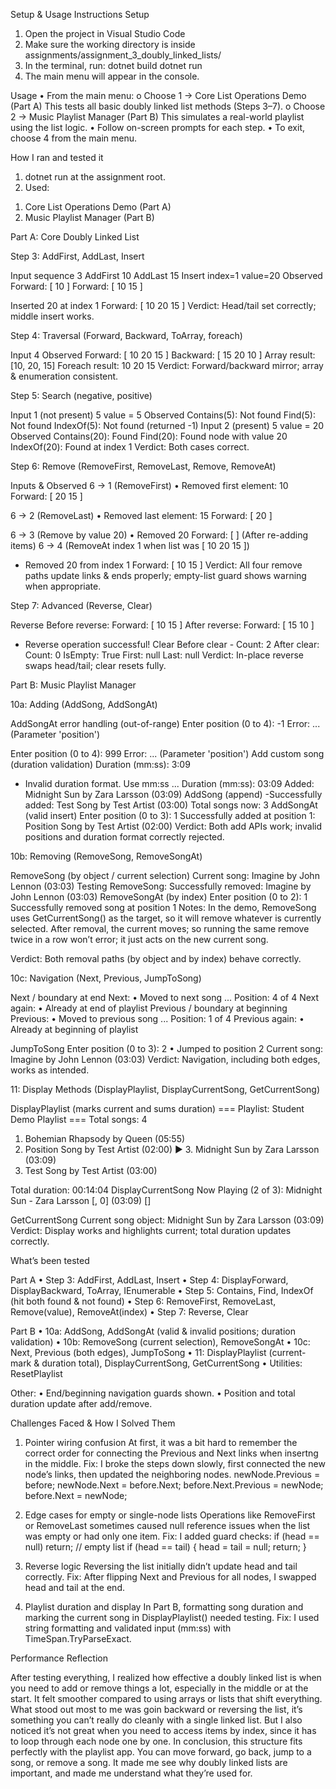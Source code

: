  Setup & Usage Instructions
Setup
1.	Open the project in Visual Studio Code 
2.	Make sure the working directory is inside
assignments/assignment_3_doubly_linked_lists/
3.	In the terminal, run:
dotnet build
dotnet run
4.	The main menu will appear in the console.

Usage
•	From the main menu:
o	Choose 1 → Core List Operations Demo (Part A)
This tests all basic doubly linked list methods (Steps 3–7).
o	Choose 2 → Music Playlist Manager (Part B)
This simulates a real-world playlist using the list logic.
•	Follow on-screen prompts for each step.
•	To exit, choose 4 from the main menu.

How I ran and tested it
1.	dotnet run at the assignment root.
2.	Used:
1) Core List Operations Demo (Part A)
2) Music Playlist Manager (Part B)

Part A: Core Doubly Linked List

Step 3: AddFirst, AddLast, Insert

Input sequence
3
AddFirst 10
AddLast 15
Insert index=1 value=20
Observed
Forward: [ 10 ]
Forward: [ 10 15 ]

Inserted 20 at index 1
Forward: [ 10 20 15 ]
Verdict:  Head/tail set correctly; middle insert works.

Step 4: Traversal (Forward, Backward, ToArray, foreach)

Input
4
Observed
Forward: [ 10 20 15 ]
Backward: [ 15 20 10 ]
Array result: [10, 20, 15]
Foreach result: 10 20 15
Verdict:  Forward/backward mirror; array & enumeration consistent.

Step 5: Search (negative, positive)

Input 1 (not present)
5
value = 5
Observed
Contains(5):  Not found
Find(5):  Not found
IndexOf(5): Not found (returned -1)
Input 2 (present)
5
value = 20
Observed
Contains(20):  Found
Find(20):  Found node with value 20
IndexOf(20):  Found at index 1
Verdict:  Both cases correct.

Step 6: Remove (RemoveFirst, RemoveLast, Remove, RemoveAt)

Inputs & Observed
6 → 1 (RemoveFirst)
•	Removed first element: 10
Forward: [ 20 15 ]

6 → 2 (RemoveLast)
•	 Removed last element: 15
Forward: [ 20 ]

6 → 3 (Remove by value 20)
•	 Removed 20
Forward: [ ]
(After re-adding items)
6 → 4 (RemoveAt index 1 when list was [ 10 20 15 ])
- Removed 20 from index 1
Forward: [ 10 15 ]
Verdict:  All four remove paths update links & ends properly; empty-list guard shows warning when appropriate.

Step 7: Advanced (Reverse, Clear)

Reverse
Before reverse:
Forward: [ 10 15 ]
After reverse:
Forward: [ 15 10 ]
- Reverse operation successful!
Clear
Before clear - Count: 2
After clear:
Count: 0
IsEmpty: True
First: null
Last: null
Verdict:  In-place reverse swaps head/tail; clear resets fully.

Part B: Music Playlist Manager

10a: Adding (AddSong, AddSongAt)

AddSongAt error handling (out-of-range)
Enter position (0 to 4): -1
   Error: ... (Parameter 'position')

Enter position (0 to 4): 999
  Error: ... (Parameter 'position')
Add custom song (duration validation)
Duration (mm:ss): 3:09
- Invalid duration format. Use mm:ss ...
Duration (mm:ss): 03:09
 Added: Midnight Sun by Zara Larsson (03:09)
AddSong (append)
-Successfully added: Test Song by Test Artist (03:00)
Total songs now: 3
AddSongAt (valid insert)
Enter position (0 to 3): 1
 Successfully added at position 1: Position Song by Test Artist (02:00)
Verdict:  Both add APIs work; invalid positions and duration format correctly rejected.

10b: Removing (RemoveSong, RemoveSongAt)

RemoveSong (by object / current selection)
Current song: Imagine by John Lennon (03:03)
Testing RemoveSong:
  Successfully removed: Imagine by John Lennon (03:03)
RemoveSongAt (by index)
Enter position (0 to 2): 1
 Successfully removed song at position 1
Notes: In the demo, RemoveSong uses GetCurrentSong() as the target, so it will remove whatever is currently selected. After removal, the current moves; so running the same remove twice in a row won’t error; it just acts on the new current song.

Verdict:  Both removal paths (by object and by index) behave correctly.

10c: Navigation (Next, Previous, JumpToSong)

Next / boundary at end
Next:
•	Moved to next song ... Position: 4 of 4
Next again:
•	 Already at end of playlist
Previous / boundary at beginning
Previous:
•	 Moved to previous song ... Position: 1 of 4
Previous again:
•	 Already at beginning of playlist

JumpToSong
Enter position (0 to 3): 2
•	 Jumped to position 2
Current song: Imagine by John Lennon (03:03)
Verdict:  Navigation, including both edges, works as intended.

11: Display Methods (DisplayPlaylist, DisplayCurrentSong, GetCurrentSong)

DisplayPlaylist (marks current and sums duration)
=== Playlist: Student Demo Playlist ===
Total songs: 4

  1. Bohemian Rhapsody by Queen (05:55)
  2. Position Song by Test Artist (02:00)
► 3. Midnight Sun by Zara Larsson (03:09)
  4. Test Song by Test Artist (03:00)

Total duration: 00:14:04
DisplayCurrentSong
Now Playing (2 of 3):
Midnight Sun - Zara Larsson [, 0] (03:09) []

GetCurrentSong
Current song object: Midnight Sun by Zara Larsson (03:09)
Verdict:  Display works and highlights current; total duration updates correctly.

What’s been tested

Part A
•	Step 3: AddFirst, AddLast, Insert 
•	Step 4: DisplayForward, DisplayBackward, ToArray, IEnumerable<T> 
•	Step 5: Contains, Find, IndexOf (hit both found & not found) 
•	Step 6: RemoveFirst, RemoveLast, Remove(value), RemoveAt(index) 
•	Step 7: Reverse, Clear 

Part B
•	10a: AddSong, AddSongAt (valid & invalid positions; duration validation) 
•	10b: RemoveSong (current selection), RemoveSongAt 
•	10c: Next, Previous (both edges), JumpToSong 
•	11: DisplayPlaylist (current-mark & duration total), DisplayCurrentSong, GetCurrentSong 
•	Utilities: ResetPlaylist 

Other:
•	End/beginning navigation guards shown.
•	Position and total duration update after add/remove.


Challenges Faced & How I Solved Them
1.	Pointer wiring confusion
At first, it was a bit hard to remember the correct order for connecting the Previous and Next links when insertng in the middle.
Fix: I broke the steps down slowly, first connected the new node’s links, then updated the neighboring nodes. 
newNode.Previous = before;
newNode.Next = before.Next;
before.Next.Previous = newNode;
before.Next = newNode;
2.	Edge cases for empty or single-node lists
Operations like RemoveFirst or RemoveLast sometimes caused null reference issues when the list was empty or had only one item.
 Fix: I added guard checks:
if (head == null) return; // empty list
if (head == tail) { head = tail = null; return; }
3.	Reverse logic
Reversing the list initially didn’t update head and tail correctly.
 Fix: After flipping Next and Previous for all nodes, I swapped head and tail at the end.

4.	 Playlist duration and display
In Part B, formatting song duration and marking the current song in DisplayPlaylist() needed testing.
 Fix: I used string formatting and validated input (mm:ss) with TimeSpan.TryParseExact.


 Performance Reflection

After testing everything, I realized how effective a doubly linked list is when you need to add or remove things a lot, especially in the middle or at the start. It felt smoother compared to using arrays or lists that shift everything.
What stood out most to me was goin backward or reversing the list, it’s something you can’t really do cleanly with a single linked list. But I also noticed it’s not great when you need to access items by index, since it has to loop through each node one by one.
In conclusion, this structure fits perfectly with the playlist app. You can move forward, go back, jump to a song, or remove a song. It made me see why doubly linked lists are important, and made me understand what they’re used for. 


